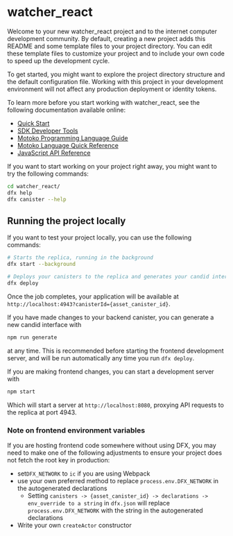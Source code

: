 # watcher_react

Welcome to your new watcher_react project and to the internet computer development community. By default, creating a new project adds this README and some template files to your project directory. You can edit these template files to customize your project and to include your own code to speed up the development cycle.

To get started, you might want to explore the project directory structure and the default configuration file. Working with this project in your development environment will not affect any production deployment or identity tokens.

To learn more before you start working with watcher_react, see the following documentation available online:

- [Quick Start](https://internetcomputer.org/docs/current/developer-docs/quickstart/hello10mins)
- [SDK Developer Tools](https://internetcomputer.org/docs/current/developer-docs/build/install-upgrade-remove)
- [Motoko Programming Language Guide](https://internetcomputer.org/docs/current/developer-docs/build/cdks/motoko-dfinity/motoko/)
- [Motoko Language Quick Reference](https://internetcomputer.org/docs/current/references/motoko-ref/)
- [JavaScript API Reference](https://erxue-5aaaa-aaaab-qaagq-cai.raw.icp0.io)

If you want to start working on your project right away, you might want to try the following commands:

```bash
cd watcher_react/
dfx help
dfx canister --help
```

## Running the project locally

If you want to test your project locally, you can use the following commands:

```bash
# Starts the replica, running in the background
dfx start --background

# Deploys your canisters to the replica and generates your candid interface
dfx deploy
```

Once the job completes, your application will be available at `http://localhost:4943?canisterId={asset_canister_id}`.

If you have made changes to your backend canister, you can generate a new candid interface with

```bash
npm run generate
```

at any time. This is recommended before starting the frontend development server, and will be run automatically any time you run `dfx deploy`.

If you are making frontend changes, you can start a development server with

```bash
npm start
```

Which will start a server at `http://localhost:8080`, proxying API requests to the replica at port 4943.

### Note on frontend environment variables

If you are hosting frontend code somewhere without using DFX, you may need to make one of the following adjustments to ensure your project does not fetch the root key in production:

- set`DFX_NETWORK` to `ic` if you are using Webpack
- use your own preferred method to replace `process.env.DFX_NETWORK` in the autogenerated declarations
  - Setting `canisters -> {asset_canister_id} -> declarations -> env_override to a string` in `dfx.json` will replace `process.env.DFX_NETWORK` with the string in the autogenerated declarations
- Write your own `createActor` constructor
